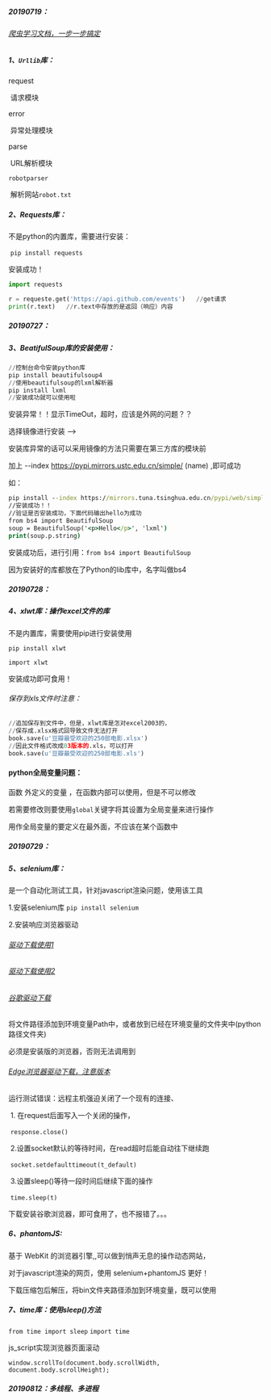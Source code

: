 ##### 20190719：

###### [爬虫学习文档，一步一步搞定](https://github.com/wistbean/learn_python3_spider)

##### 1、`Urllib`库：

request

​	请求模块

error

​	异常处理模块

parse

​	URL解析模块

`robotparser`

​	解析网站`robot.txt`

##### 2、Requests库：

不是python的内置库，需要进行安装：

​	`pip install requests`

安装成功！

```python
import requests

r = requeste.get('https://api.github.com/events')	//get请求
print(r.text)	//r.text中存放的是返回（响应）内容
```



##### 20190727：

##### 3、BeatifulSoup库的安装使用：

```python
//控制台命令安装python库
pip install beautifulsoup4
//使用beautifulsoup的lxml解析器
pip install lxml
//安装成功就可以使用啦
```

安装异常！！显示TimeOut，超时，应该是外网的问题？？

选择镜像进行安装 -->

安装库异常的话可以采用镜像的方法只需要在第三方库的模块前

加上 --index https://pypi.mirrors.ustc.edu.cn/simple/ (name) ,即可成功

如：

```cmd
pip install --index https://mirrors.tuna.tsinghua.edu.cn/pypi/web/simple/ lxml
//安装成功！！
//验证是否安装成功，下面代码输出hello为成功
from bs4 import BeautifulSoup
soup = BeautifulSoup('<p>Hello</p>', 'lxml')
print(soup.p.string)
```

安装成功后，进行引用：`from bs4 import BeautifulSoup`

因为安装好的库都放在了Python的lib库中，名字叫做bs4

##### 20190728：

##### 4、xlwt库：操作excel文件的库

不是内置库，需要使用pip进行安装使用

`pip install xlwt`

`import xlwt`

安装成功即可食用！

###### 保存到xls文件时注意：

```python
//追加保存到文件中，但是，xlwt库是怎对excel2003的，
//保存成.xlsx格式回导致文件无法打开
book.save(u'豆瓣最受欢迎的250部电影.xlsx')
//因此文件格式改成03版本的.xls，可以打开
book.save(u'豆瓣最受欢迎的250部电影.xls')
```

#### python全局变量问题：

函数 外定义的变量 ，在函数内部可以使用，但是不可以修改

若需要修改则要使用`global`关键字将其设置为全局变量来进行操作

用作全局变量的要定义在最外面，不应该在某个函数中



##### 20190729：

##### 5、selenium库：

是一个自动化测试工具，针对javascript渲染问题，使用该工具

1.安装selenium库	`pip install selenium`

2.安装响应浏览器驱动

###### 	[驱动下载使用1](https://www.cnblogs.com/qiezizi/p/8632058.html)

###### 	[驱动下载使用2](https://blog.csdn.net/qq_39177678/article/details/89497651)

###### [谷歌驱动下载](http://chromedriver.storage.googleapis.com/index.html)

将文件路径添加到环境变量Path中，或者放到已经在环境变量的文件夹中(python路径文件夹)

必须是安装版的浏览器，否则无法调用到

###### [Edge浏览器驱动下载，注意版本](https://developer.microsoft.com/en-us/microsoft-edge/tools/webdriver/)

运行测试错误：远程主机强迫关闭了一个现有的连接、

​	1.  在request后面写入一个关闭的操作，

​	`response.close()`

​	2.设置socket默认的等待时间，在read超时后能自动往下继续跑

​	`socket.setdefaulttimeout(t_default)`

​	3.设置sleep()等待一段时间后继续下面的操作

​	`time.sleep(t)`

下载安装谷歌浏览器，即可食用了，也不报错了。。。



##### 6、phantomJS:

基于 WebKit 的浏览器引擎,,可以做到悄声无息的操作动态网站，

对于javascript渲染的网页，使用 selenium+phantomJS 更好！

下载压缩包后解压，将bin文件夹路径添加到环境变量，既可以使用



##### 7、time库：使用sleep()方法

`from time import sleep`  `import time`

js_script实现浏览器页面滚动

`window.scrollTo(document.body.scrollWidth, document.body.scrollHeight);`



##### 20190812：多线程、多进程



